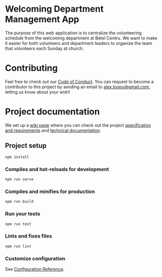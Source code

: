 # Welcoming Department Management App

The purpose of this web application is to centralize the volunteering schedule from the welcoming department at Betel Centru. We want to make it easier for both volunteers and department leaders to organize the team that volunteers each Sunday at church.

# Contributing

Feel free to check out our [Code of Conduct](https://github.com/stefanalexlupu/primire/blob/master/CODE_OF_CONDUCT.md). You can request to become a contributor to this project by sending an email to alex.loopu@gmail.com, letting us know about your wish!

# Project documentation

We set up a [wiki page](https://github.com/stefanalexlupu/primire/wiki) where you can check out the project [specification and requirements](https://github.com/stefanalexlupu/primire/wiki/Project-Specification-and-Requirements) and [technical documentation](https://github.com/stefanalexlupu/primire/wiki/Database-Convention).

## Project setup
```
npm install
```

### Compiles and hot-reloads for development
```
npm run serve
```

### Compiles and minifies for production
```
npm run build
```

### Run your tests
```
npm run test
```

### Lints and fixes files
```
npm run lint
```

### Customize configuration
See [Configuration Reference](https://cli.vuejs.org/config/).

